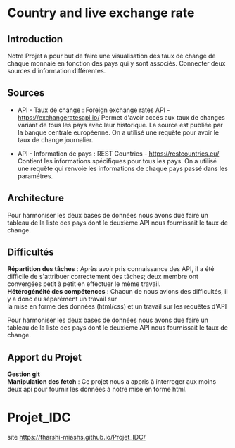 # Country and live exchange rate

## Introduction
Notre Projet a pour but de faire une visualisation des taux de change de chaque
monnaie en fonction des pays qui y sont associés.
Connecter deux sources d'information différentes.
## Sources
* API - Taux de change :
  Foreign exchange rates API - https://exchangeratesapi.io/
  Permet d'avoir accés aux taux de changes variant de tous les pays avec leur
  historique. La source est publiée par la banque centrale européenne.
  On a utilisé une requête pour avoir le taux de change journalier.

* API - Information de pays :
  REST Countries - https://restcountries.eu/
  Contient les informations spécifiques pour tous les pays.
  On a utilisé une requête qui renvoie les informations de chaque pays passé dans les paramétres.

## Architecture
Pour harmoniser les deux bases de données nous avons due faire un tableau de la liste des pays dont le deuxième API nous fournissait le taux de change.

## Difficultés
**Répartition des tâches** : Après avoir pris connaissance des API, il a été difficile de s'attribuer correctement des tâches; deux membre ont convergées petit à petit en effectuer le même travail.  
**Hétérogénéité des compétences** : Chacun de nous avions des difficultés, il y a donc eu séparément un travail sur  
la mise en forme des données (html/css) et un travail sur les requêtes d'API

Pour harmoniser les deux bases de données nous avons due faire un tableau de la liste des pays dont le deuxième API nous fournissait le taux de change.

## Apport du Projet
**Gestion git**  
**Manipulation des fetch** : Ce projet nous a appris à interroger aux moins deux api pour fournir les données à notre mise en
forme html.  

# Projet_IDC
 site https://tharshi-miashs.github.io/Projet_IDC/
